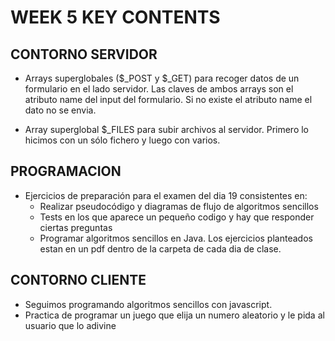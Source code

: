 # WEEK 5 KEY CONTENTS

## CONTORNO SERVIDOR

- Arrays superglobales ($\_POST y $\_GET) para recoger datos de un formulario en
  el lado servidor. Las claves de ambos arrays son el atributo name del input del
  formulario. Si no existe el atributo name el dato no se envia.

- Array superglobal $\_FILES para subir archivos al servidor. Primero lo hicimos con
  un sólo fichero y luego con varios.

## PROGRAMACION

- Ejercicios de preparación para el examen del dia 19 consistentes en:
  - Realizar pseudocódigo y diagramas de flujo de algoritmos sencillos
  - Tests en los que aparece un pequeño codigo y hay que responder ciertas preguntas
  - Programar algoritmos sencillos en Java. Los ejercicios planteados estan en un pdf
    dentro de la carpeta de cada dia de clase.

## CONTORNO CLIENTE

- Seguimos programando algoritmos sencillos con javascript.
- Practica de programar un juego que elija un numero aleatorio y le pida al usuario
  que lo adivine
